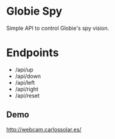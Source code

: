Globie Spy
==========

Simple API to control Globie's spy vision.

# Endpoints
- /api/up
- /api/down
- /api/left
- /api/right
- /api/reset

## Demo
http://webcam.carlossolar.es/
